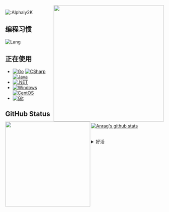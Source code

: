 <img align="right" src="https://static.wikia.nocookie.net/typemoon/images/f/fb/BerserkerCC.png/revision/latest/scale-to-width-down/400?cb=20141229150146" width="350" height="370"/>

![:Alphaly2K](https://count.getloli.com/get/@Alphaly2K?theme=gelbooru)
## 编程习惯
![Lang](https://github-readme-stats.vercel.app/api/top-langs/?username=Alphaly2K&layout=compact)

<img src="https://cloud.alphaly.net/api/v3/file/get/6/Ilya_saber_lily.png?sign=764cvLECClGs0CyoC8lLTlLyNgYhAOKCmLo9gOuxm_8%3D%3A0" align="left" width="270"/>

## 正在使用
- [![Go](https://img.shields.io/badge/-Go-00ACD7?style=flat-square&logo=Go&logoColor=fff)](https://golang.org) [![CSharp](https://img.shields.io/badge/C%23-0B9E0B.svg?style=flat-square&logo=csharp&logoColor=fff)](https://docs.microsoft.com/en-us/dotnet/csharp/) [![Java](https://img.shields.io/badge/Java-E61F24.svg?style=flat-square&logo=java&logoColor=fff)](https://www.java.com)
- [![.NET](https://img.shields.io/badge/.Net-512BD4.svg?style=flat-square&logo=dotnet&logoColor=white)](https://dotnet.microsoft.com/)
- [![Windows](https://img.shields.io/badge/Windows11-0078d7?style=flat-square&logo=windows&logoColor=fff)](https://blogs.windows.com/)  [![CentOS](https://img.shields.io/badge/-CentOS-262474?logo=centos&style=flat-square)](https://www.centos.org/)
- [![Git](https://img.shields.io/badge/-Git-f05032?style=flat-square&logo=git&logoColor=white)](https://git-scm.com/)

## GitHub Status
[![Anrag's github stats](https://github-readme-stats.vercel.app/api?username=alphaly2k)](https://github.com/anuraghazra/github-readme-stats)

<br/>

<details>
<summary>好活</summary>
<p>
  <img src="https://static.wikia.nocookie.net/typemoon/images/8/8d/FGO_Saber.png/revision/latest/thumbnail-down/width/200/height/200?cb=20210402045042" width="60"/>
  <img src="https://static.wikia.nocookie.net/typemoon/images/5/5e/FGO_Archer.png/revision/latest/scale-to-width-down/142?cb=20210402045118" width="60"/>
  <img src="https://static.wikia.nocookie.net/typemoon/images/f/f7/FGO_Lancer.png/revision/latest/thumbnail-down/width/200/height/200?cb=20210402045007" width="60"/>
  <img src="https://static.wikia.nocookie.net/typemoon/images/e/e6/FGO_Berserker.png/revision/latest/thumbnail-down/width/200/height/200?cb=20210402045004" width="60"/>
  <img src="https://static.wikia.nocookie.net/typemoon/images/8/8d/FGO_Caster.png/revision/latest/scale-to-width-down/142?cb=20210407031405" width="60"/>
  <img src="https://static.wikia.nocookie.net/typemoon/images/f/f5/FGO_Rider.png/revision/latest/thumbnail-down/width/200/height/200?cb=20210402045127" width="60"/>
  <img src="https://static.wikia.nocookie.net/typemoon/images/0/0c/FGO_Assassin.png/revision/latest/thumbnail-down/width/200/height/200?cb=20210402044950" width="60"/>
  <img src="https://static.wikia.nocookie.net/typemoon/images/a/a6/FGO_Ruler.png/revision/latest/thumbnail-down/width/200/height/200?cb=20210402045121" width="60"/>
  <img src="https://static.wikia.nocookie.net/typemoon/images/f/f7/FGO_Avenger.png/revision/latest/thumbnail-down/width/200/height/200?cb=20210402045124" width="60"/>
  <img src="https://static.wikia.nocookie.net/typemoon/images/d/d4/FGO_Mooncancer.png/revision/latest/thumbnail-down/width/200/height/200?cb=20210402045015" width="60"/>
  <img src="https://static.wikia.nocookie.net/typemoon/images/c/cc/FGO_Foreigner.png/revision/latest/thumbnail-down/width/200/height/200?cb=20210402045115" width="60"/>
  <img src="https://static.wikia.nocookie.net/typemoon/images/9/90/FGO_Shielder.png/revision/latest/thumbnail-down/width/200/height/200?cb=20210402043838" width="60"/>
  <img src="https://static.wikia.nocookie.net/typemoon/images/9/9c/FGO_Beast.png/revision/latest/thumbnail-down/width/200/height/200?cb=20200417192333" width="60"/>
</p>
